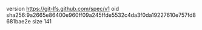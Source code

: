 version https://git-lfs.github.com/spec/v1
oid sha256:9a2665e86400e960ff09a245ffde5532c4da3f0da19227610e757fd8681bae2e
size 141
